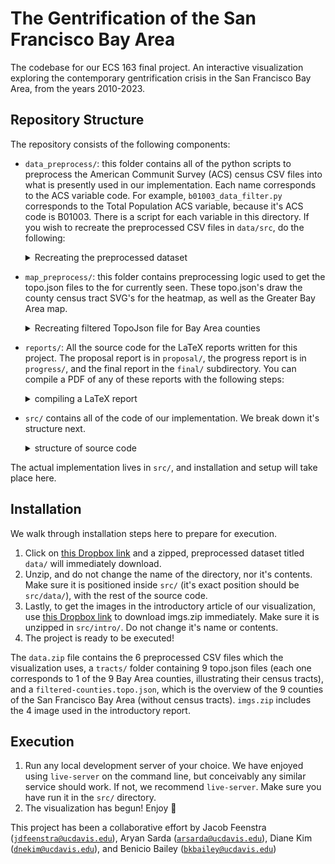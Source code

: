 # The Gentrification of the San Francisco Bay Area 

The codebase for our ECS 163 final project. An interactive visualization exploring the contemporary gentrification crisis in the San Francisco Bay Area, from the years 2010-2023.

## Repository Structure

The repository consists of the following components:

- `data_preprocess/`: this folder contains all of the python scripts to preprocess the American Communit Survey (ACS) census CSV files into what is presently used in our implementation. Each name corresponds to the ACS variable code. For example, `b01003_data_filter.py` corresponds to the Total Population ACS variable, because it's ACS code is B01003. There is a script for each variable in this directory. If you wish to recreate the preprocessed CSV files in `data/src`, do the following:
  
  <details>
  <summary>Recreating the preprocessed dataset</summary>

    1. Navigate to the ACS Data Tables Portal linked [here](https://data.census.gov/).
    2. Enter an ACS code into the search bar, individually: B01003, S1901, S2506, B25064, B25002, or S1501. The following steps apply for _one_ of these ACS Data Table codes, and can be recreated for any of them.
    3.  For a given ACS code, click on the first search result.
    4.  Navigate to **Filters** on the lefthand-side of the GUI.
    5.  Then, navigate to **Census Tract** under the **Geographies** toggle.
    6.  Navigate to **California**. It will now show all counties in CA by census tract.
    7.  Click on one of the 9 Bay Area Counties: Alameda, Contra Costa, Marin, Napa, San Francisco, San Mateo, Santa Clara, Solano or Sonoma.
    8.  Checkmark the **All Census Tracts** option for the given county.
    9.  Redirect to the **California** county page. Repeat steps 7-8 above until all 9 Bay Area counties are accounted
    10.  For the given ACS code, you should see 10 filters at the filter widget, if you've toggled the census tracts of all 9 counties.
    11.  Download the ACS Data Table as a zip file. It will contain several Data, Metadata, and Text CSV files.
    12.  Ensure all of these files are positioned in the same working directory as the corresponding python data filter script. We suggest unzipping the data table in `data_preprocess/`. Run the script (`python3 b01003_data_filter.py` for instance, if B01003 is the current ACS code being queried). It will generate a single CSV file. Pandas is a required package, so make sure you have installed it with `pip` in a local environment. `python3 -m venv venv`, followed by `source venv/bin/activate`, and lastly `pip install pandas`. You are ready to run the script!
    13.  Make sure this CSV file is then moved to the `src/data/` directory, creating it if necessary.
    14.  Repeat steps 2-13 until there is 6 CSV files in `src/data/`. This is the complete preprocessed dataset.
    15.  Now take a break. You've earned it!
  </details>

- `map_preprocess/`: this folder contains preprocessing logic used to get the topo.json files to the for currently seen. These topo.json's draw the county census tract SVG's for
  the heatmap, as well as the Greater Bay Area map.

    <details>
    <summary>Recreating filtered TopoJson file for Bay Area counties</summary>

    1. Navigate to [this github repo](https://github.com/jethin/us-counties-tracts-topojson) containing topojson files for all counties and tracts across america.
    2. The county maps are separated by state. Since California is the 6th state when ordered alphabetically, download 06.topo.json from the counties folder
    3. After downloading, put the topo.json file in the `map_preprocess/counties/` working directory before running `filter.js` (in the same directory), which will filter and select only the bay area counties from all the counties in California.
    4. Now you will have a new file, `filtered-countied.topo.json`. Move this to the `src/data/` folder.
    5. Next, download `tracts.zip` from [the same repo](https://github.com/jethin/us-counties-tracts-topojson).
    6. Unzipping the file, each topo.json file in the folder will correspond to a county in the U.S and is named as the counties FIPS identification code.
    7. You will need to copy the cooresponding files to the following county FIPS codes and put them in the `src/data/tracts/` directory:
    06001, 06013, 06041, 06055, 06075, 06081, 06085, 06095, 06097. These correspond to the 9 Bay Area counties.
    8. And you are finished!
    </details>

- `reports/`: All the source code for the LaTeX reports written for this project. The proposal report is in `proposal/`, the progress report is in `progress/`, and the final report in the `final/` subdirectory. You can compile a PDF of any of these reports with the following steps:

  <details>
  <summary>compiling a LaTeX report</summary>

    1. Navigate to the given parent subdirectory (`proposal/` for the proposal report, and so on) 
    2. Use [this Dropbox link](https://www.dropbox.com/scl/fi/1mdkwptqvdwjf6t91ekvv/imgs.zip?rlkey=94rwuuueltidle266ql889hvw&st=52qckpk2&dl=1) to download `imgs.zip` immediately. Make sure it is unzipped in `reports/`, not the parent subdirectory. Do not change it's name or contents. This only needs to be done once for all reports!
    3. Use whichever approach you desire to compile main.tex. We used `pdflatex main.tex` followed by `bibtex main` (to generate the references), and one more `pdflatex main.tex`. The report will be `main.pdf`.
    4. Apply these steps to any of the LaTeX reports.

  </details>

- `src/` contains all of the code of our implementation. We break down it's structure next.
  <details>
  <summary>structure of source code</summary>

    1. `index.html` is the landing html page; the introductory article is called from here, and we set up a few dependencies.
    2. `style.css` is general styling used throughout the repository; a few basic essential stylings.
    3. `intro/` contains all the code for the article, which is what the user sees when they boot `src/`
        - `intro.html` is the source code for the article
        - `intro.css` includes stylings for the article; namely the images and the table
        - `intro.js` is a simple event handler that loads the article from `index.html`
    4. `vis/` contains all the code for the main Bay Area Map, which is the next part of the visualization (after clicking off the article)
        - `vis.html` is where the map is loaded in. It also has event logic to move to counties.
        - `vis.js` is the logic which handles this click functionality for the counties, as well as tooltipping.
        - `vis.css` is styling for the Bay Area map
    5. `county/` is the meat of our code; this is where all of the visualizations for a given county are housed.
        - `county.html` contains all the svg containers for the heatmap, timeline slider, stream graph, bar chart, and annotations.
        - `county.js` is the most complicated script in the whole project. It draws the heatmap, and has imported methods that handle the
         dashboard visualizations & contents. Also reads in the CSV file. Most of the runtime is called in the `init()` function, and much 
         of the event handling is routed through the timeline slider.
        - `county.css` contains styling for the county view.
        - `values.js` has some large constant attributes that are exported to JavaScript files in `county/`
        - `dashboards/` has all the JavaScript files for the individual visualizations. `annotations.js` handles the timeline annotations, 
        `heatMap.js` handles the heatmap functionality and calculates the values, `medianTable.js` generates the median table in the lower
        right corner. `streamGraph.js` contains the method to generate the stream graph.

  </details>
 
The actual implementation lives in `src/`, and installation and setup will take place here.

## Installation

We walk through installation steps here to prepare for execution.

1. Click on [this Dropbox link](https://www.dropbox.com/scl/fi/jtcbccn71sqrpvz7lwz4y/data.zip?rlkey=v8kzu64khyhtmhlhn6fju69e5&st=8f906n0z&dl=1) and a zipped, preprocessed dataset titled `data/` will immediately download.
2. Unzip, and do not change the name of the directory, nor it's contents. Make sure it is positioned inside `src/` (it's exact position should be `src/data/`), with the rest of the source code.
3. Lastly, to get the images in the introductory article of our visualization, use [this Dropbox link](https://www.dropbox.com/scl/fi/oxvyd2i33sdjcjdkzhb5v/imgs.zip?rlkey=t4qnf6sf5zd832cjiqj647dub&st=3g5rytn2&dl=1) to download imgs.zip immediately. Make sure it is unzipped in `src/intro/`. Do not change it's name or contents.
3. The project is ready to be executed!

The `data.zip` file contains the 6 preprocessed CSV files which the visualization uses, a `tracts/` folder containing 9 topo.json files (each one corresponds to 1 of the 9 Bay Area counties, illustrating their census tracts), and a `filtered-counties.topo.json`, which is the overview of the 9 counties of the San Francisco Bay Area (without census tracts).  `imgs.zip` includes the 4 image used in the introductory report.

## Execution

1. Run any local development server of your choice. We have enjoyed using `live-server` on the command line, but conceivably any similar service should work. If not, we recommend `live-server`. Make sure you have run it in the `src/` directory.
2. The visualization has begun! Enjoy 🙂

This project has been a collaborative effort by Jacob Feenstra ([`jdfeenstra@ucdavis.edu`](jdfeenstra@ucdavis.edu)), Aryan Sarda ([`arsarda@ucdavis.edu`](arsarda@ucdavis.edu)), Diane Kim ([`dnekim@ucdavis.edu`](dnekim@ucdavis.edu)), and Benicio Bailey ([`bkbailey@ucdavis.edu`](bkbailey@ucdavis.edu))
